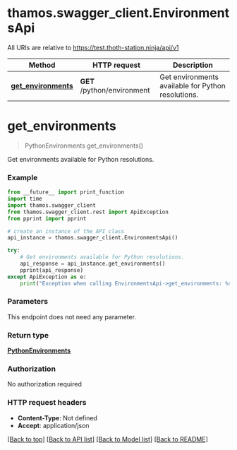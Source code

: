 # thamos.swagger_client.EnvironmentsApi

All URIs are relative to https://test.thoth-station.ninja/api/v1

Method | HTTP request | Description
------------- | ------------- | -------------
[**get_environments**](EnvironmentsApi.md#get_environments) | **GET** /python/environment | Get environments available for Python resolutions.

# **get_environments**
> PythonEnvironments get_environments()

Get environments available for Python resolutions.

### Example
```python
from __future__ import print_function
import time
import thamos.swagger_client
from thamos.swagger_client.rest import ApiException
from pprint import pprint

# create an instance of the API class
api_instance = thamos.swagger_client.EnvironmentsApi()

try:
    # Get environments available for Python resolutions.
    api_response = api_instance.get_environments()
    pprint(api_response)
except ApiException as e:
    print("Exception when calling EnvironmentsApi->get_environments: %s\n" % e)
```

### Parameters
This endpoint does not need any parameter.

### Return type

[**PythonEnvironments**](PythonEnvironments.md)

### Authorization

No authorization required

### HTTP request headers

 - **Content-Type**: Not defined
 - **Accept**: application/json

[[Back to top]](#) [[Back to API list]](../README.md#documentation-for-api-endpoints) [[Back to Model list]](../README.md#documentation-for-models) [[Back to README]](../README.md)

